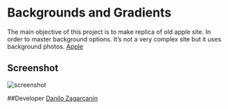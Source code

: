 # Backgrounds and Gradients
The main objective of this project  is to make replica of old apple site.
In order to master background options.
It’s not a very complex site but it uses background photos.
[Apple](https://web.archive.org/web/20140301004610/http://www.apple.com/)

## Screenshot

![screenshot](https://raw.githubusercontent.com/kobiyoyo/Building-with-Backgrounds-and-Gradients/master/images/screenshotj.png) 

##Developer
[Danilo Zagarcanin ](https://github.com/danilozag1992)
